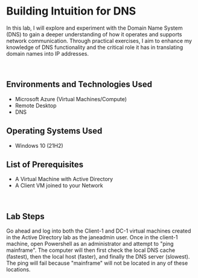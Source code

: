 <h1>Building Intuition for DNS</h1>

<p>
  In this lab, I will explore and experiment with the Domain Name System (DNS) to gain a deeper understanding of how it operates and supports network communication. Through practical exercises, I aim to enhance my knowledge of DNS functionality and the critical role it has in translating domain names into IP addresses. 
</p>
<br>

<h2>Environments and Technologies Used</h2>

- Microsoft Azure (Virtual Machines/Compute)
- Remote Desktop
- DNS


<h2>Operating Systems Used </h2>

- Windows 10</b> (21H2)

<h2>List of Prerequisites</h2>

- A Virtual Machine with Active Directory
- A Client VM joined to your Network 
<br>

<h2>Lab Steps</h2>
<p>
  Go ahead and log into both the Client-1 and DC-1 virtual machines created in the Active Directory lab as the janeadmin user. Once in the client-1 machine, open Powershell as an administrator and attempt to "ping mainframe". The computer will then first check the local DNS cache (fastest), then the local host (faster), and finally the DNS server (slowest). The ping will fail because "mainframe" will not be located in any of these locations. 
</p>
